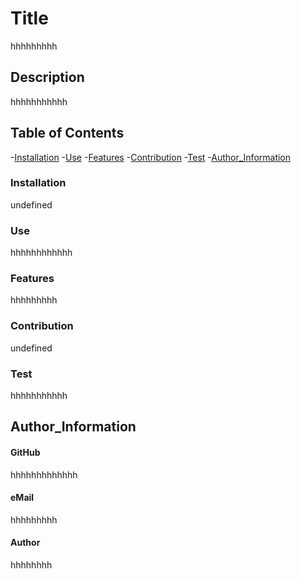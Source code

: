 # Title 
  hhhhhhhhh
  ## Description
  hhhhhhhhhhh

  ## Table of Contents
  -[Installation](#installation)
  -[Use](#use)
  -[Features](#features)
  -[Contribution](#contribution)
  -[Test](#test)
  -[Author_Information](#author_information)

  ### Installation
  undefined
  ### Use
  hhhhhhhhhhhh
  ### Features
  hhhhhhhhh
  ### Contribution
  undefined
  ### Test
  hhhhhhhhhhh
  ## Author_Information
  #### GitHub 
  hhhhhhhhhhhhh
  #### eMail
  hhhhhhhhh
  #### Author
  hhhhhhhh
 
